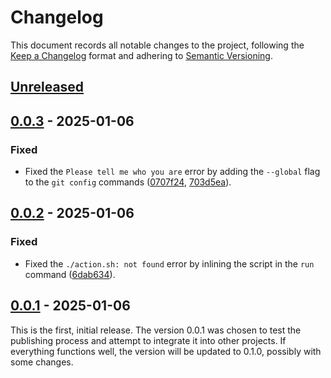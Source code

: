 # Changelog

This document records all notable changes to the project, following the [Keep a Changelog] format and adhering to [Semantic Versioning].

## [Unreleased]

## [0.0.3] - 2025-01-06

### Fixed

- Fixed the `Please tell me who you are` error by adding the `--global` flag to the `git config` commands ([0707f24], [703d5ea]).

## [0.0.2] - 2025-01-06

### Fixed

- Fixed the `./action.sh: not found` error by inlining the script in the `run` command ([6dab634]).

## [0.0.1] - 2025-01-06

This is the first, initial release. The version 0.0.1 was chosen to test the publishing process and attempt to integrate it into other projects. If everything functions well, the version will be updated to 0.1.0, possibly with some changes.

<!-- Footnotes -->

[Unreleased]: https://github.com/vanyauhalin/action-gh-bot/compare/v0.0.3...HEAD/
[0.0.3]: https://github.com/vanyauhalin/action-gh-bot/releases/tag/v0.0.3/
[0.0.2]: https://github.com/vanyauhalin/action-gh-bot/releases/tag/v0.0.2/
[0.0.1]: https://github.com/vanyauhalin/action-gh-bot/releases/tag/v0.0.1/

[703d5ea]: https://github.com/vanyauhalin/action-gh-bot/commit/703d5eaeb0bb3e0267e48760fc97d302b8499fb8/
[0707f24]: https://github.com/vanyauhalin/action-gh-bot/commit/0707f2459440076aa2fcf70e68267522538683f3/
[6dab634]: https://github.com/vanyauhalin/action-gh-bot/commit/6dab634110af2a290dd9e5649ce74aa3f8a13b39/

[Keep a Changelog]: https://keepachangelog.com/en/1.1.0/
[Semantic Versioning]: https://semver.org/spec/v2.0.0.html
